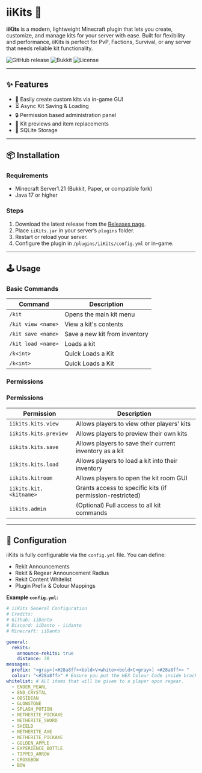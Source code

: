 # iiKits 🧰

**iiKits** is a modern, lightweight Minecraft plugin that lets you create, customize, and manage kits for your server with ease. Built for flexibility and performance, iiKits is perfect for PvP, Factions, Survival, or any server that needs reliable kit functionality.

![GitHub release](https://img.shields.io/github/v/release/iiDanto/iiKits)
![Bukkit](https://img.shields.io/badge/Bukkit-1.8--1.20-yellow)
![License](https://img.shields.io/github/license/iiDanto/iiKits)

---

## ✨ Features

- 🎒 Easily create custom kits via in-game GUI
- ⏳ Async Kit Saving & Loading
- 🔒 Permission based administration panel
- 🔄 Kit previews and item replacements  
- 💾 SQLite Storage

---

## 📦 Installation

### Requirements

- Minecraft Server1.21 (Bukkit, Paper, or compatible fork)
- Java 17 or higher

### Steps

1. Download the latest release from the [Releases page](https://github.com/iiDanto/iiKits/releases).
2. Place `iiKits.jar` in your server’s `plugins` folder.
3. Restart or reload your server.
4. Configure the plugin in `/plugins/iiKits/config.yml` or in-game.

---

## 🕹️ Usage

### Basic Commands

| Command               | Description                   |
|-----------------------|-------------------------------|
| `/kit`                | Opens the main kit menu       |
| `/kit view <name>`    | View a kit's contents         |
| `/kit save <name>`    | Save a new kit from inventory |
| `/kit load <name>`    | Loads a kit                   |
| `/k<int>`             | Quick Loads a Kit             |
| `/k<int>`             | Quick Loads a Kit             |

### Permissions

### Permissions

| Permission                | Description                                     |
|---------------------------|-------------------------------------------------|
| `iikits.kits.view`        | Allows players to view other players' kits     |
| `iikits.kits.preview`     | Allows players to preview their own kits       |
| `iikits.kits.save`        | Allows players to save their current inventory as a kit |
| `iikits.kits.load`        | Allows players to load a kit into their inventory |
| `iikits.kitroom`          | Allows players to open the kit room GUI        |
| `iikits.kit.<kitname>`    | Grants access to specific kits (if permission-restricted) |
| `iikits.admin`            | (Optional) Full access to all kit commands     |

---

## 📂 Configuration

iiKits is fully configurable via the `config.yml` file. You can define:

- Rekit Announcements
- Rekit & Regear Announcement Radius
- Rekit Content Whitelist
- Plugin Prefix & Colour Mappings

**Example `config.yml`:**

```yaml
# iiKits General Configuration
# Credits:
# Github: iiDanto
# Discord: iiDanto - iidanto
# Minecraft: iiDanto

general:
  rekits:
    announce-rekits: true
    distance: 30
messages:
  prefix: "<gray>[<#28a8ff><bold>V<white><bold>C<gray>] <#28a8ff>» "
  colour: "<#28a8ff>" # Ensure you put the HEX Colour Code inside brackets (<>)!
whitelist: # ALl items that will be given to a player upon regear.
  - ENDER_PEARL
  - END_CRYSTAL
  - OBSIDIAN
  - GLOWSTONE
  - SPLASH_POTION
  - NETHERITE_PICKAXE
  - NETHERITE_SWORD
  - SHIELD
  - NETHERITE_AXE
  - NETHERITE_PICKAXE
  - GOLDEN_APPLE
  - EXPERIENCE_BOTTLE
  - TIPPED_ARROW
  - CROSSBOW
  - BOW
```
